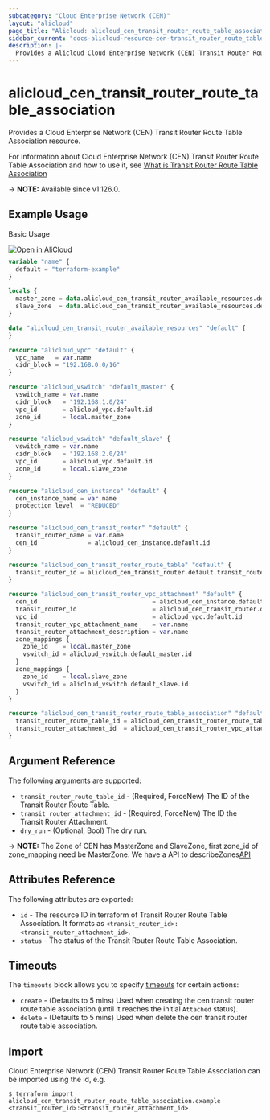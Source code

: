 ```yaml
---
subcategory: "Cloud Enterprise Network (CEN)"
layout: "alicloud"
page_title: "Alicloud: alicloud_cen_transit_router_route_table_association"
sidebar_current: "docs-alicloud-resource-cen-transit_router_route_table_association"
description: |-
  Provides a Alicloud Cloud Enterprise Network (CEN) Transit Router Route Table Association resource.
---
```


# alicloud_cen_transit_router_route_table_association

Provides a Cloud Enterprise Network (CEN) Transit Router Route Table Association resource.

For information about Cloud Enterprise Network (CEN) Transit Router Route Table Association and how to use it, see [What is Transit Router Route Table Association](https://www.alibabacloud.com/help/en/cen/developer-reference/api-cbn-2017-09-12-associatetransitrouterattachmentwithroutetable)

-> **NOTE:** Available since v1.126.0.

## Example Usage

Basic Usage

<div style="display: block;margin-bottom: 40px;"><div class="oics-button" style="float: right;position: absolute;margin-bottom: 10px;">
  <a href="https://api.aliyun.com/terraform?resource=alicloud_cen_transit_router_route_table_association&exampleId=1404d232-00a0-8df7-6439-13be0307890b7432a7ba&activeTab=example&spm=docs.r.cen_transit_router_route_table_association.0.1404d23200&intl_lang=EN_US" target="_blank">
    <img alt="Open in AliCloud" src="https://img.alicdn.com/imgextra/i1/O1CN01hjjqXv1uYUlY56FyX_!!6000000006049-55-tps-254-36.svg" style="max-height: 44px; max-width: 100%;">
  </a>
</div></div>

```terraform
variable "name" {
  default = "terraform-example"
}

locals {
  master_zone = data.alicloud_cen_transit_router_available_resources.default.resources[0].master_zones[0]
  slave_zone  = data.alicloud_cen_transit_router_available_resources.default.resources[0].slave_zones[1]
}

data "alicloud_cen_transit_router_available_resources" "default" {
}

resource "alicloud_vpc" "default" {
  vpc_name   = var.name
  cidr_block = "192.168.0.0/16"
}

resource "alicloud_vswitch" "default_master" {
  vswitch_name = var.name
  cidr_block   = "192.168.1.0/24"
  vpc_id       = alicloud_vpc.default.id
  zone_id      = local.master_zone
}

resource "alicloud_vswitch" "default_slave" {
  vswitch_name = var.name
  cidr_block   = "192.168.2.0/24"
  vpc_id       = alicloud_vpc.default.id
  zone_id      = local.slave_zone
}

resource "alicloud_cen_instance" "default" {
  cen_instance_name = var.name
  protection_level  = "REDUCED"
}

resource "alicloud_cen_transit_router" "default" {
  transit_router_name = var.name
  cen_id              = alicloud_cen_instance.default.id
}

resource "alicloud_cen_transit_router_route_table" "default" {
  transit_router_id = alicloud_cen_transit_router.default.transit_router_id
}

resource "alicloud_cen_transit_router_vpc_attachment" "default" {
  cen_id                                = alicloud_cen_instance.default.id
  transit_router_id                     = alicloud_cen_transit_router.default.transit_router_id
  vpc_id                                = alicloud_vpc.default.id
  transit_router_vpc_attachment_name    = var.name
  transit_router_attachment_description = var.name
  zone_mappings {
    zone_id    = local.master_zone
    vswitch_id = alicloud_vswitch.default_master.id
  }
  zone_mappings {
    zone_id    = local.slave_zone
    vswitch_id = alicloud_vswitch.default_slave.id
  }
}

resource "alicloud_cen_transit_router_route_table_association" "default" {
  transit_router_route_table_id = alicloud_cen_transit_router_route_table.default.transit_router_route_table_id
  transit_router_attachment_id  = alicloud_cen_transit_router_vpc_attachment.default.transit_router_attachment_id
}
```

## Argument Reference

The following arguments are supported:

* `transit_router_route_table_id` - (Required, ForceNew) The ID of the Transit Router Route Table.
* `transit_router_attachment_id` - (Required, ForceNew) The ID the Transit Router Attachment.
* `dry_run` - (Optional, Bool) The dry run.

-> **NOTE:** The Zone of CEN has MasterZone and SlaveZone, first zone_id of zone_mapping need be MasterZone. We have a API to describeZones[API](https://help.aliyun.com/document_detail/261356.html)

## Attributes Reference

The following attributes are exported:

* `id` - The resource ID in terraform of Transit Router Route Table Association. It formats as `<transit_router_id>:<transit_router_attachment_id>`.
* `status` - The status of the Transit Router Route Table Association.

## Timeouts

The `timeouts` block allows you to specify [timeouts](https://www.terraform.io/docs/configuration-0-11/resources.html#timeouts) for certain actions:

* `create` - (Defaults to 5 mins) Used when creating the cen transit router route table association (until it reaches the initial `Attached` status).
* `delete` - (Defaults to 5 mins) Used when delete the cen transit router route table association.

## Import

Cloud Enterprise Network (CEN) Transit Router Route Table Association can be imported using the id, e.g.

```shell
$ terraform import alicloud_cen_transit_router_route_table_association.example <transit_router_id>:<transit_router_attachment_id>
```
